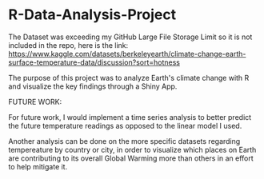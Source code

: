 # R-Data-Analysis-Project

The Dataset was exceeding my GitHub Large File Storage Limit so it is not included in the repo, here is the link: https://www.kaggle.com/datasets/berkeleyearth/climate-change-earth-surface-temperature-data/discussion?sort=hotness


The purpose of this project was to analyze Earth's climate change with R and visualize the key findings through a Shiny App.

FUTURE WORK:

For future work, I would implement a time series analysis to better predict the future temperature readings as opposed to the linear model I used.

Another analysis can be done on the more specific datasets regarding tempereature by country or city, in order to visualize which places on Earth are contributing to its overall Global Warming more than others in an effort to help mitigate it.
